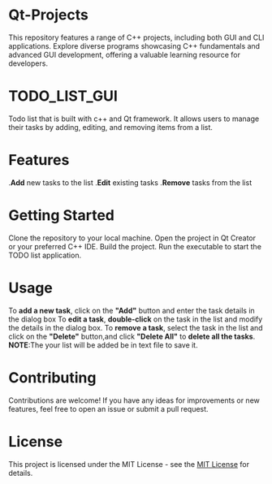 # Qt-Projects
This repository features a range of C++ projects, including both GUI and CLI applications. Explore diverse programs showcasing C++ fundamentals and advanced GUI development, offering a valuable learning resource for developers.
# TODO_LIST_GUI
Todo list that is built with c++ and Qt framework. It allows users to manage their tasks by adding, editing, and removing items from a list.

# Features
.**Add** new tasks to the list 
.**Edit** existing tasks
.**Remove** tasks from the list

# Getting Started
Clone the repository to your local machine.
Open the project in Qt Creator or your preferred C++ IDE.
Build the project.
Run the executable to start the TODO list application.

# Usage
To **add a new task**, click on the **"Add"** button and enter the task details in the dialog box
To **edit a task**, **double-click** on the task in the list and modify the details in the dialog box.
To **remove a task**, select the task in the list and click on the **"Delete"** button,and click **"Delete All"** to **delete all the tasks**.
**NOTE**:The your list will be added be in text file to save it.

# Contributing
Contributions are welcome! If you have any ideas for improvements or new features, feel free to open an issue or submit a pull request.

# License
This project is licensed under the MIT License - see the [MIT License](LICENSE) for details.

